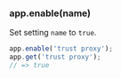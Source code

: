 <h3 id='app.enable'>app.enable(name)</h3>

Set setting `name` to `true`.

```js
app.enable('trust proxy');
app.get('trust proxy');
// => true
```
